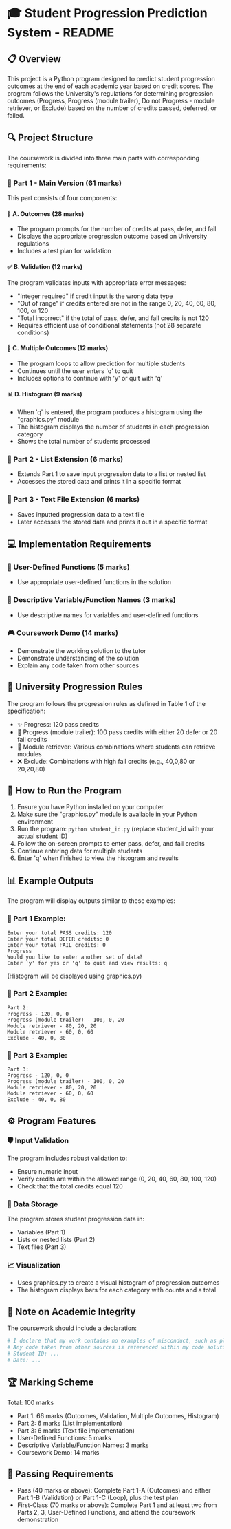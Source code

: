 # 🎓 Student Progression Prediction System - README

## 📋 Overview
This project is a Python program designed to predict student progression outcomes at the end of each academic year based on credit scores. The program follows the University's regulations for determining progression outcomes (Progress, Progress (module trailer), Do not Progress - module retriever, or Exclude) based on the number of credits passed, deferred, or failed.

## 🔍 Project Structure
The coursework is divided into three main parts with corresponding requirements:

### 🔹 Part 1 - Main Version (61 marks)
This part consists of four components:

#### 🎯 A. Outcomes (28 marks)
- The program prompts for the number of credits at pass, defer, and fail
- Displays the appropriate progression outcome based on University regulations
- Includes a test plan for validation

#### ✅ B. Validation (12 marks)
The program validates inputs with appropriate error messages:
- "Integer required" if credit input is the wrong data type
- "Out of range" if credits entered are not in the range 0, 20, 40, 60, 80, 100, or 120
- "Total incorrect" if the total of pass, defer, and fail credits is not 120
- Requires efficient use of conditional statements (not 28 separate conditions)

#### 🔄 C. Multiple Outcomes (12 marks)
- The program loops to allow prediction for multiple students
- Continues until the user enters 'q' to quit
- Includes options to continue with 'y' or quit with 'q'

#### 📊 D. Histogram (9 marks)
- When 'q' is entered, the program produces a histogram using the "graphics.py" module
- The histogram displays the number of students in each progression category
- Shows the total number of students processed

### 📝 Part 2 - List Extension (6 marks)
- Extends Part 1 to save input progression data to a list or nested list
- Accesses the stored data and prints it in a specific format

### 💾 Part 3 - Text File Extension (6 marks)
- Saves inputted progression data to a text file
- Later accesses the stored data and prints it out in a specific format

## 💻 Implementation Requirements

### 🧩 User-Defined Functions (5 marks)
- Use appropriate user-defined functions in the solution

### 📛 Descriptive Variable/Function Names (3 marks)
- Use descriptive names for variables and user-defined functions

### 🎮 Coursework Demo (14 marks)
- Demonstrate the working solution to the tutor
- Demonstrate understanding of the solution
- Explain any code taken from other sources

## 📜 University Progression Rules
The program follows the progression rules as defined in Table 1 of the specification:
- ✨ Progress: 120 pass credits
- 🚶 Progress (module trailer): 100 pass credits with either 20 defer or 20 fail credits
- 🔄 Module retriever: Various combinations where students can retrieve modules
- ❌ Exclude: Combinations with high fail credits (e.g., 40,0,80 or 20,20,80)

## 🚀 How to Run the Program
1. Ensure you have Python installed on your computer
2. Make sure the "graphics.py" module is available in your Python environment
3. Run the program: `python student_id.py` (replace student_id with your actual student ID)
4. Follow the on-screen prompts to enter pass, defer, and fail credits
5. Continue entering data for multiple students
6. Enter 'q' when finished to view the histogram and results

## 📊 Example Outputs
The program will display outputs similar to these examples:

### 🔹 Part 1 Example:
```
Enter your total PASS credits: 120
Enter your total DEFER credits: 0
Enter your total FAIL credits: 0
Progress
Would you like to enter another set of data?
Enter 'y' for yes or 'q' to quit and view results: q
```
(Histogram will be displayed using graphics.py)

### 📝 Part 2 Example:
```
Part 2:
Progress - 120, 0, 0
Progress (module trailer) - 100, 0, 20
Module retriever - 80, 20, 20
Module retriever - 60, 0, 60
Exclude - 40, 0, 80
```

### 💾 Part 3 Example:
```
Part 3:
Progress - 120, 0, 0
Progress (module trailer) - 100, 0, 20
Module retriever - 80, 20, 20
Module retriever - 60, 0, 60
Exclude - 40, 0, 80
```

## ⚙️ Program Features

### 🛡️ Input Validation
The program includes robust validation to:
- Ensure numeric input
- Verify credits are within the allowed range (0, 20, 40, 60, 80, 100, 120)
- Check that the total credits equal 120

### 📁 Data Storage
The program stores student progression data in:
- Variables (Part 1)
- Lists or nested lists (Part 2)
- Text files (Part 3)

### 📈 Visualization
- Uses graphics.py to create a visual histogram of progression outcomes
- The histogram displays bars for each category with counts and a total

## 📝 Note on Academic Integrity
The coursework should include a declaration:
```python
# I declare that my work contains no examples of misconduct, such as plagiarism, or collusion.
# Any code taken from other sources is referenced within my code solution.
# Student ID: ...
# Date: ...
```

## 🏆 Marking Scheme
Total: 100 marks
- Part 1: 66 marks (Outcomes, Validation, Multiple Outcomes, Histogram)
- Part 2: 6 marks (List implementation)
- Part 3: 6 marks (Text file implementation)
- User-Defined Functions: 5 marks
- Descriptive Variable/Function Names: 3 marks
- Coursework Demo: 14 marks

## 🎯 Passing Requirements
- Pass (40 marks or above): Complete Part 1-A (Outcomes) and either Part 1-B (Validation) or Part 1-C (Loop), plus the test plan
- First-Class (70 marks or above): Complete Part 1 and at least two from Parts 2, 3, User-Defined Functions, and attend the coursework demonstration